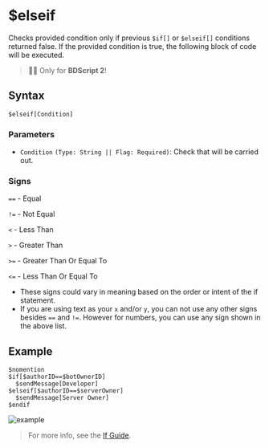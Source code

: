# $elseif
Checks provided condition only if previous `$if[]` or `$elseif[]` conditions returned false. If the provided condition is true, the following block of code will be executed.

> 🧙‍♂️ Only for **BDScript 2**!

## Syntax
```
$elseif[Condition]
```

### Parameters
- `Condition` `(Type: String || Flag: Required)`: Check that will be carried out.

### Signs
`==` - Equal

`!=` - Not Equal

`<` -  Less Than

`>` - Greater Than

`>=` - Greater Than Or Equal To

`<=` - Less Than Or Equal To
- These signs could vary in meaning based on the order or intent of the if statement.
- If you are using text as your `x` and/or `y`, you can not use any other signs besides `==` and `!=`. However for numbers, you can use any sign shown in the above list.

## Example
```
$nomention
$if[$authorID==$botOwnerID]
  $sendMessage[Developer]
$elseif[$authorID==$serverOwner]
  $sendMessage[Server Owner]
$endif
```

![example](https://github.com/Rainb0wKey/bdfd-wiki/assets/113303649/a929d2ac-fcbe-4879-a70c-8e0433aa8177)

> For more info, see the [If Guide](../guides/ifStatements.md).
